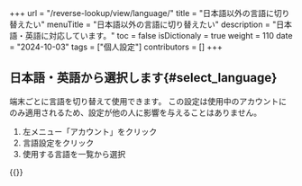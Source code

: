 +++
url = "/reverse-lookup/view/language/"
title = "日本語以外の言語に切り替えたい"
menuTitle = "日本語以外の言語に切り替えたい"
description = "日本語・英語に対応しています。"
toc = false
isDictionaly = true
weight = 110
date = "2024-10-03"
tags = ["個人設定"]
contributors = []
+++

## 日本語・英語から選択します{#select_language}

端末ごとに言語を切り替えて使用できます。
この設定は使用中のアカウントにのみ適用されるため、設定が他の人に影響を与えることはありません。

1. 左メニュー「アカウント」をクリック
2. 言語設定をクリック
3. 使用する言語を一覧から選択

{{<iTablet filename="img/language" msg="言語は現在、日本語・英語に対応しています" alice="pc">}}
